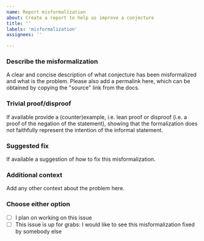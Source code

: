 ```yaml
---
name: Report misformalization
about: Create a report to help us improve a conjecture
title: ''
labels: 'misformalization'
assignees: ''

---
```


### Describe the misformalization
A clear and concise description of what conjecture has been misformalized and what is the problem.
Please also add a permalink here, which can be obtained by copying the "source" link from the docs.

### Trivial proof/disproof
If available provide a (counter)example, i.e. lean proof or disproof (i.e. a proof of the negation of the statement),
showing that the formalization does not faithfully represent the intention of the informal statement.

### Suggested fix
If available a suggestion of how to fix this misformalization.

### Additional context
Add any other context about the problem here.

### Choose either option
- [ ] I plan on working on this issue
- [ ] This issue is up for grabs: I would like to see this misformalization fixed by somebody else
